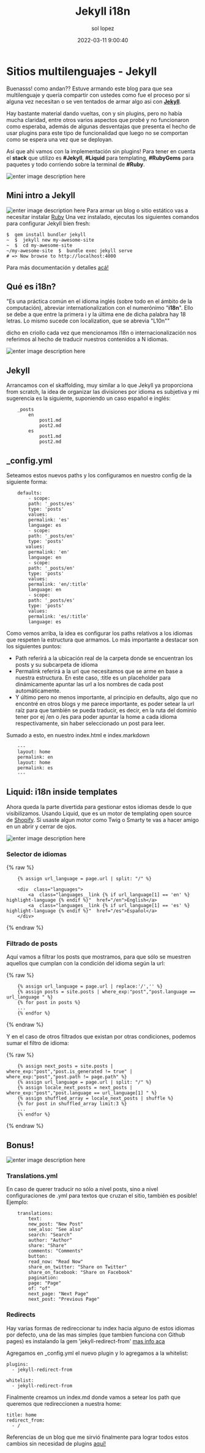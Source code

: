 ﻿---
date: 2022-03-11 9:00:40
layout: post
title: Jekyll i18n
language: es
description: Sitio multilenguaje en Jekyll
image: '../assets/img/jekyll.png'
category: CODE
tags:
  - i18n
  - ruby
  - jekyll
  - liquid
  - humor
author: sol lopez
---

# Sitios multilenguajes - Jekyll

Buenasss! como andan?? Estuve armando este blog para que sea multilenguaje y quería compartir con ustedes como fue el proceso por si alguna vez necesitan o se ven tentados de armar algo asi con **[Jekyll](https://jekyllrb.com/)**. 

Hay bastante material dando vueltas, con y sin plugins, pero no había mucha claridad, entre otros varios aspectos que probé y no funcionaron como esperaba, además de algunas desventajas que presenta el hecho de usar plugins para este tipo de funcionalidad que luego no se comportan como se espera una vez que se deployan. 

Así que ahi vamos con la implementación sin plugins! 
Para tener en cuenta el **stack** que utilizo es **#Jekyll**, **#Liquid** para templating, **#RubyGems** para paquetes y todo corriendo sobre la terminal de **#Ruby**.

![enter image description here](https://carmoreno.com.co/images/2015-08-13/Github+Jekyll.jpg)

## Mini intro a Jekyll

![enter image description here](https://image.slidesharecdn.com/aim7kqcoqc6dusfll3gm-signature-9ff89d408952ea78b05546340ca59f8bd91acc82c66dd85f2dbb5fd5e586889e-poli-150315050019-conversion-gate01/95/git-your-jekyll-on-webcamp-ljubljana-2015-2-638.jpg?cb=1426395924)
Para armar un blog o sitio estático vas a necesitar instalar [Ruby](https://rubyinstaller.org/downloads/)
Una vez instalado, ejecutas los siguientes comandos para configurar Jekyll bien fresh:

    $  gem install bundler jekyll
    ~  $  jekyll new my-awesome-site
    ~  $  cd my-awesome-site
    ~/my-awesome-site  $  bundle exec jekyll serve
    # => Now browse to http://localhost:4000
Para más documentación y detalles [acá!](https://jekyllrb.com/)

## Qué es i18n?

"Es una práctica común en el idioma inglés (sobre todo en el ámbito de la computación), abreviar internationalization con el numerónimo "**i18n**". Ello se debe a que entre la primera i y la última ene de dicha palabra hay 18 letras. Lo mismo sucede con localization, que se abrevia "L10n""

dicho en criollo cada vez que mencionamos i18n o internacionalización nos referimos al hecho de traducir nuestros contenidos a N idiomas.

![enter image description here](http://carriedils.com/wp-content/uploads/2014/10/wrap-all-the-strings-meme.jpg)

## Jekyll
Arrancamos con el skaffolding, muy similar a lo que Jekyll ya proporciona from scratch, la idea de organizar las divisiones por idioma es subjetiva y mi sugerencia es la siguiente, suponiendo un caso español e inglés:
```
    _posts
    	en
    		post1.md
    		post2.md
    	es
    		post1.md
    		post2.md
```

## _config.yml
Seteamos estos nuevos paths y los configuramos en nuestro config de la siguiente forma:
```
    defaults:
        - scope:
        path: '_posts/es'
        type: 'posts'
        values:
        permalink: 'es'
        language: es
        - scope:
        path: '_posts/en'
        type: 'posts'
       values:
        permalink: 'en'
        language: en
        - scope:
        path: '_posts/en'
        type: 'posts'
        values:
        permalink: 'en/:title'
        language: en
        - scope:
        path: '_posts/es'
        type: 'posts'
        values:
        permalink: 'es/:title'
        language: es
```

Como vemos arriba, la idea es configurar los paths relativos a los idiomas que respeten la estructura que armamos.  Lo más importante a destacar son los siguientes puntos:

 - Path referirá a la ubicación real de la carpeta donde se encuentran los posts y su subcarpeta de idioma
 - Permalink referirá a la url que necesitamos que se arme en base a nuestra estructura. En este caso, :title es un placeholder para dinámicamente apuntar las url a los nombres de cada post automáticamente.
 - Y último pero no menos importante, al principio en defaults, algo que no encontré en otros blogs y me parece importante, es poder setear la url raíz para que también se pueda traducir, es decir, en la ruta del dominio tener por ej /en o /es para poder apuntar la home a cada idioma respectivamente, sin haber seleccionado un post para leer.

Sumado a esto, en nuestro index.html e index.markdown
```
    ---
    layout: home
    permalink: en
    layout: home
    permalink: es
    ---
```

## Liquid: i18n inside templates

Ahora queda la parte divertida para gestionar estos idiomas desde lo que visibilizamos. Usando Liquid, que es un motor de templating open source de [Shopify](https://www.shopify.com/partners/blog/115244038-an-overview-of-liquid-shopifys-templating-language). Si usaste algun motor como Twig o Smarty te vas a hacer amigo en un abrir y cerrar de ojos.

![enter image description here](https://i.imgflip.com/1sg489.jpg)

### Selector de idiomas
{% raw %}
```
    {% assign url_language = page.url | split: "/" %}
    
    <div  class="languages">
        <a  class="languages__link {% if url_language[1] == 'en' %} highlight-language {% endif %}"  href="/en">English</a>
        <a  class="languages__link {% if url_language[1] == 'es' %} highlight-language {% endif %}"  href="/es">Español</a>
    </div>
```
{% endraw %}

### Filtrado de posts

Aquí vamos a filtrar los posts que mostramos, para que sólo se muestren aquellos que cumplan con la condición del idioma según la url:

{% raw %}
```
    {% assign url_language = page.url | replace:'/','' %}
    {% assign posts = site.posts | where_exp:"post","post.language == url_language " %}
    {% for post in posts %}
    ...
    {% endfor %}
```
{% endraw %}


Y en el caso de otros filtrados que existan por otras condiciones, podemos sumar el filtro de idioma:

{% raw %}
```
    {% assign next_posts = site.posts | where_exp:"post","post.is_generated != true" | where_exp:"post","post.path != page.path" %}
    {% assign url_language = page.url | split: "/" %}
    {% assign locale_next_posts = next_posts | where_exp:"post","post.language == url_language[1] " %}
    {% assign shuffled_array = locale_next_posts | shuffle %}
    {% for post in shuffled_array limit:3 %}
    ...
    {% endfor %}
```
{% endraw %}

## Bonus!

![enter image description here](https://i.imgflip.com/28hmnc.jpg)
### Translations.yml

En caso de querer traducir no sólo a nivel posts, sino a nivel configuraciones de .yml para textos que cruzan el sitio, también es posible!
Ejemplo:

```
    translations:
        text:
        new_post: "New Post"
        see_also: "See also"
        search: "Search"
        author: "Author"
        share: "Share"
        comments: "Comments"
        button:
        read_now: "Read Now"
        share_on_twitter: "Share on Twitter"
        share_on_facebook: "Share on Facebook"
        pagination:
        page: "Page"
        of: "of"
        next_page: "Next Page"
        next_post: "Previous Page"
```

### Redirects

Hay varias formas de redireccionar tu index hacia alguno de estos idiomas por defecto, una de las mas simples (que tambien funciona con Github pages) es instalando la gem 'jekyll-redirect-from' [mas info aca](https://github.com/jekyll/jekyll-redirect-from#usage)

Agregamos en _config.yml el nuevo plugin y lo agregamos a la whitelist:

```
plugins:
  - jekyll-redirect-from

whitelist:
  - jekyll-redirect-from
```

Finalmente creamos un index.md donde vamos a setear los path que queremos que redireccionen a nuestra home:

```
title: home
redirect_from:
  - /
```

Referencias de un blog que me sirvió finalmente para lograr todos estos cambios sin necesidad de plugins [aquí!](https://www.usecue.com/blog/multilingual-jekyll-websites/)
